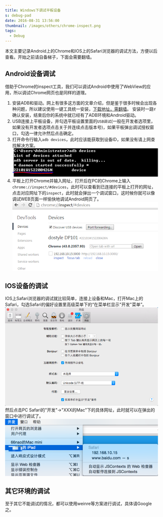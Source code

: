 ```yaml
---
title: Windows下调试平板设备
s: debug-pad
date: 2016-08-31 13:56:00
thumbnail: /images/others/chrome-inspect.png
tags:
  - Debug
---
```


本文主要记录Android上的Chrome和IOS上的Safari浏览器的调试方法，方便以后查看。开始之前请自备梯子，下面会需要翻墙。
## Android设备调试
借助于Chrome的inspect工具，我们可以调试Android中使用了WebView的应用，所以调试Chrome网页也是同样的道理。
1. 安装ADB和驱动。网上有很多这方面的文章介绍，但是鉴于很多时候会出现各种问题，所以建议使用一键工具统一安装，[下载地址，需翻墙](http://forum.xda-developers.com/showthread.php?p=48915118#post48915118)。
安装时一路`Y`确认安装，结束后你的系统中就已经有了ADB环境和Android驱动。
2. USB连接上平板设备，并勾选平板设置里面的`USB调试`(一般在开发者选项里，如果没有开发者选项点击关于并连续点击版本号)，如果平板弹出调试授权窗口，勾选一律允许然后点击确定。
3. 打开命令行输入`adb devices`，此时应该能获取到设备ID，如果没有请上网查找解决方案。
![](/images/others/adb-devices.png)
4. 平板上打开Chrome并输入网址，打开后在PC的Chrome上输入`chrome://inspect/#devices`，此时可以查看到已连接的平板上打开的网址，点击对应网址下的`inspect`，此时就会弹出一个调试窗口，这时候你就可以像调试WEB页面一样愉快地调试Android网页了。
![](/images/others/chrome-inspect.png)

## IOS设备的调试
IOS上Safari浏览器的调试就比较简单，连接上设备和Mac，打开Mac上的Safari，勾选Safari的偏好设置里高级菜单下的“在菜单栏显示"开发"菜单”。
![](/images/others/safari-develop.png)
然后点击PC Safari的"开发"->"XXX的Mac"下的具体网址，此时就可以在弹出的窗口中进行调试了。
![](/images/others/safari-devices.png)

## 其它环境的调试
至于其它不能调试的情况，都可以使用weinre等方案进行调试，具体请Google之。
